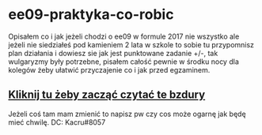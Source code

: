 # ee09-praktyka-co-robic
Opisałem co i jak jeżeli chodzi o ee09 w formule 2017 nie wszystko ale jeżeli nie siedziałeś pod kamieniem 2 lata w szkole to sobie tu przypomnisz plan działania i dowiesz sie jak jest punktowane zadanie +/-, tak wulgaryzmy były potrzebne, pisałem całość pewnie w środku nocy dla kolegów żeby ułatwić przyczajenie co i jak przed egzaminem.
## [Kliknij tu żeby zacząć czytać te bzdury](ee09.md)
  
Jeżeli coś tam mam zmienić to napisz pw czy cos może ogarnę jak będę mieć chwilę.
DC: Kacru#8057
